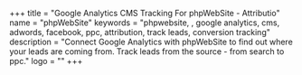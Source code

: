 +++
title = "Google Analytics CMS Tracking For phpWebSite - Attributio"
name = "phpWebSite"
keywords = "phpwebsite, , google analytics, cms, adwords, facebook, ppc, attribution, track leads, conversion tracking"
description = "Connect Google Analytics with phpWebSite to find out where your leads are coming from. Track leads from the source - from search to ppc."
logo = ""
+++
